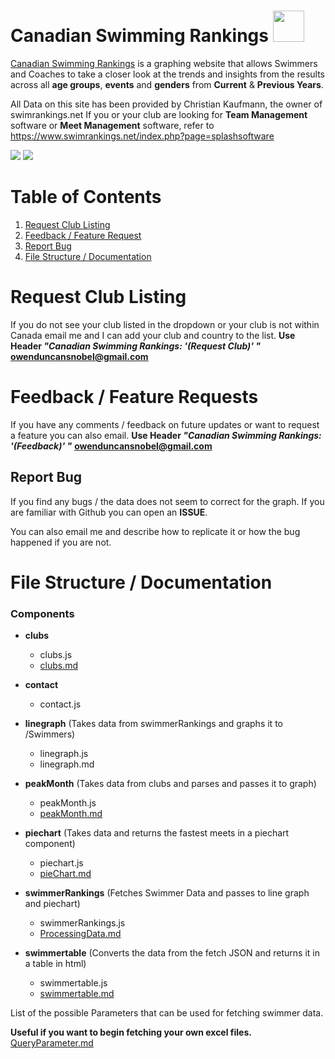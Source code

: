 # Canadian Swimming Rankings   <img src="https://i.gyazo.com/5931b368adbf4d985e24f37012cebbc3.png" width="50" height="50">
[Canadian Swimming Rankings](https://canadian-swimming-rankings.herokuapp.com/) is a graphing website that allows Swimmers and Coaches to take a closer look at the trends and insights from the results across all **age groups**, **events** and **genders** from **Current** & **Previous Years**.  

All Data on this site has been provided by Christian Kaufmann, the owner of swimrankings.net   If you or your club are looking for **Team Management** software or **Meet Management** software, refer to https://www.swimrankings.net/index.php?page=splashsoftware 

![](https://i.gyazo.com/3661799f4dc89864365ef27b378aadad.png)
![](https://i.gyazo.com/d3b117de58b1325a42bd3f4e6d7b45ff.png)

# Table of Contents
1. [Request Club Listing](#RequestClubListing)
2. [Feedback / Feature Request](#feedback)
3. [Report Bug](#bugs)
4. [File Structure / Documentation](#filestructure)



<a id="RequestClubListing"> </a>
# Request Club Listing 


If you do not see your club listed in the dropdown or your club is not within Canada email me and I can add your club and country to the list.
**Use Header *"Canadian Swimming Rankings: '(Request Club)' "***
**owenduncansnobel@gmail.com**

<a id="feedback"> </a>
# Feedback / Feature Requests

If you have any comments / feedback on future updates or want to request a feature you can also email. 
**Use Header *"Canadian Swimming Rankings: '(Feedback)' "***
**owenduncansnobel@gmail.com**

<a id="bugs"> </a>
## Report Bug

If you find any bugs / the data does not seem to correct for the graph. If you are familiar with Github you can open an **ISSUE**.

 You can also email me and describe how to replicate it or how the bug happened if you are not.

<a id="filestructure"> </a>
# File Structure / Documentation

### Components
 - **clubs**
 
    - clubs.js
    - [clubs.md](https://github.com/owen-duncan-snobel/canadianSwimmingRankings/tree/master/src/components/clubs/clubs.md)
  
 - **contact**
	 - contact.js
 - **linegraph** (Takes data from swimmerRankings and graphs it to /Swimmers) 
	 - linegraph.js
	 - linegraph.md
 - **peakMonth** (Takes data from clubs and parses and passes it to graph)
	 - peakMonth.js
	 - [peakMonth.md](https://github.com/owen-duncan-snobel/canadianSwimmingRankings/blob/master/src/components/peakMonth/peakMonth.md)
 - **piechart** (Takes data and returns the fastest meets in a piechart component)  
	 - piechart.js
	 - [pieChart.md](https://github.com/owen-duncan-snobel/canadianSwimmingRankings/blob/master/src/components/piechart/PieChart.md)
 - **swimmerRankings** (Fetches Swimmer Data and passes to line graph and piechart)
	 - swimmerRankings.js
	 - [ProcessingData.md](https://github.com/owen-duncan-snobel/canadianSwimmingRankings/blob/master/src/components/swimmerRankings/ProcessingData.md)
 - **swimmertable**  (Converts the data from the fetch JSON and returns it in a table in html) 
	- swimmertable.js
	- [swimmertable.md](https://github.com/owen-duncan-snobel/canadianSwimmingRankings/blob/master/src/components/swimmertable/swimmertable.md)


List of the possible Parameters that can be used for fetching swimmer data.  

**Useful if you want to begin fetching your own excel files.**
[QueryParameter.md](https://github.com/owen-duncan-snobel/canadianSwimmingRankings/blob/master/src/components/QueryParameter.md)
